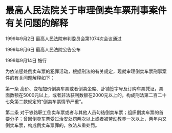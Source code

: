 # 最高人民法院关于审理倒卖车票刑事案件有关问题的解释

1999年9月2日 最高人民法院审判委员会第1074次会议通过

1999年9月6日 最高人民法院公告公布

1999年9月14日 施行



为依法惩处倒卖车票的犯罪活动，根据刑法的有关规定，现就审理倒卖车票刑事案件的有关问题解释如下：

第一条 高价、变相加价倒卖车票或者倒卖坐席、卧铺签字号及订购车票凭证，票面数额在5000元以上，或者非法获利数额在2000元以上的，构成刑法第二百二十七条第二款规定的“倒卖车票情节严重”。

第二条 对于铁路职工倒卖车票或者与其他人员勾结倒卖车票；组织倒卖车票的首要分子；曾因倒卖车票受过治安处罚两次以上或者被劳动教养一次以上，两年内又倒卖车票，构成倒卖车票罪的，依法从重处罚。